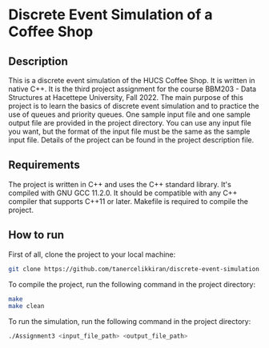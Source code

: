 # Discrete Event Simulation of a Coffee Shop

## Description

This is a discrete event simulation of the HUCS Coffee Shop. It is written in native C++. It is the third project assignment for the course BBM203 - Data Structures at Hacettepe University, Fall 2022. The main purpose of this project is to learn the basics of discrete event simulation and to practice the use of queues and priority queues. One sample input file and one sample output file are provided in the project directory. You can use any input file you want, but the format of the input file must be the same as the sample input file.
Details of the project can be found in the project description file.

## Requirements

The project is written in C++ and uses the C++ standard library. It's compiled with GNU GCC 11.2.0. It should be compatible with any C++ compiler that supports C++11 or later. Makefile is required to compile the project.

## How to run

First of all, clone the project to your local machine:

```bash
git clone https://github.com/tanercelikkiran/discrete-event-simulation.git
```

To compile the project, run the following command in the project directory:

```bash
make
make clean
```

To run the simulation, run the following command in the project directory:

```bash
./Assignment3 <input_file_path> <output_file_path>
```
